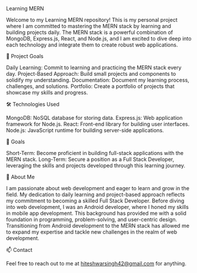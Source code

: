 Learning MERN

Welcome to my Learning MERN repository! This is my personal project where I am committed to mastering the MERN stack by learning and building projects daily. The MERN stack is a powerful combination of MongoDB, Express.js, React, and Node.js, and I am excited to dive deep into each technology and integrate them to create robust web applications.

🌟 Project Goals

Daily Learning: Commit to learning and practicing the MERN stack every day.
Project-Based Approach: Build small projects and components to solidify my understanding.
Documentation: Document my learning process, challenges, and solutions.
Portfolio: Create a portfolio of projects that showcase my skills and progress.

🛠️ Technologies Used

MongoDB: NoSQL database for storing data.
Express.js: Web application framework for Node.js.
React: Front-end library for building user interfaces.
Node.js: JavaScript runtime for building server-side applications.

🎯 Goals

Short-Term: Become proficient in building full-stack applications with the MERN stack.
Long-Term: Secure a position as a Full Stack Developer, leveraging the skills and projects developed through this learning journey.

💼 About Me

I am passionate about web development and eager to learn and grow in the field. My dedication to daily learning and project-based approach reflects my commitment to becoming a skilled Full Stack Developer. Before diving into web development, I was an Android developer, where I honed my skills in mobile app development. This background has provided me with a solid foundation in programming, problem-solving, and user-centric design.
Transitioning from Android development to the MERN stack has allowed me to expand my expertise and tackle new challenges in the realm of web development. 

📫 Contact

Feel free to reach out to me at hiteshwarsingh42@gmail.com for anything.


